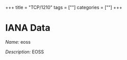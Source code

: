 +++
title = "TCP/1210"
tags = [""]
categories = [""]
+++

# IANA Data

_Name:_ eoss

_Description:_ EOSS

